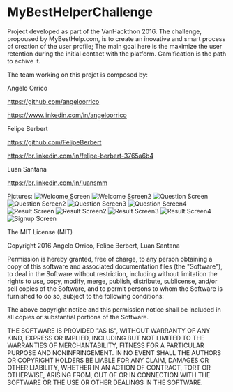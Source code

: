 # MyBestHelperChallenge

Project developed as part of the VanHackthon 2016. The challenge, propoused by MyBestHelp.com, is to create an inovative and smart process of creation of the user profile; The main goal here is the maximize the user retention during the initial contact with the platform. Gamification is the path to achive it.

The team working on this projet is composed by:

Angelo Orrico

https://github.com/angeloorrico

https://www.linkedin.com/in/angeloorrico

Felipe Berbert

https://github.com/FelipeBerbert

https://br.linkedin.com/in/felipe-berbert-3765a6b4

Luan Santana

https://br.linkedin.com/in/luansmm

Pictures:
![Welcome Screen]
![Welcome Screen2]
![Question Screen]
![Question Screen2]
![Question Screen3]
![Question Screen4]
![Result Screen]
![Result Screen2]
![Result Screen3]
![Result Screen4]
![Signup Screen]




[Welcome Screen]: https://raw.githubusercontent.com/FelipeBerbert/MyBestHelperChallenge/master/IMG_1.png
[Welcome Screen2]: https://raw.githubusercontent.com/FelipeBerbert/MyBestHelperChallenge/master/IMG_2.png
[Question Screen]: https://raw.githubusercontent.com/FelipeBerbert/MyBestHelperChallenge/master/IMG_3.png
[Question Screen2]: https://raw.githubusercontent.com/FelipeBerbert/MyBestHelperChallenge/master/IMG_4.png
[Question Screen3]: https://raw.githubusercontent.com/FelipeBerbert/MyBestHelperChallenge/master/IMG_5.png
[Question Screen4]: https://raw.githubusercontent.com/FelipeBerbert/MyBestHelperChallenge/master/IMG_6.png
[Result Screen]: https://raw.githubusercontent.com/FelipeBerbert/MyBestHelperChallenge/master/IMG_7.png
[Result Screen2]: https://raw.githubusercontent.com/FelipeBerbert/MyBestHelperChallenge/master/IMG_8.png
[Result Screen3]: https://raw.githubusercontent.com/FelipeBerbert/MyBestHelperChallenge/master/IMG_10.png
[Result Screen4]: https://raw.githubusercontent.com/FelipeBerbert/MyBestHelperChallenge/master/IMG_11.png
[Signup Screen]: https://raw.githubusercontent.com/FelipeBerbert/MyBestHelperChallenge/master/IMG_12.png

The MIT License (MIT)

Copyright 2016 Angelo Orrico, Felipe Berbert, Luan Santana

Permission is hereby granted, free of charge, to any person obtaining a copy of
this software and associated documentation files (the "Software"), to deal in
the Software without restriction, including without limitation the rights to
use, copy, modify, merge, publish, distribute, sublicense, and/or sell copies of
the Software, and to permit persons to whom the Software is furnished to do so,
subject to the following conditions:

The above copyright notice and this permission notice shall be included in all
copies or substantial portions of the Software.

THE SOFTWARE IS PROVIDED "AS IS", WITHOUT WARRANTY OF ANY KIND, EXPRESS OR
IMPLIED, INCLUDING BUT NOT LIMITED TO THE WARRANTIES OF MERCHANTABILITY, FITNESS
FOR A PARTICULAR PURPOSE AND NONINFRINGEMENT. IN NO EVENT SHALL THE AUTHORS OR
COPYRIGHT HOLDERS BE LIABLE FOR ANY CLAIM, DAMAGES OR OTHER LIABILITY, WHETHER
IN AN ACTION OF CONTRACT, TORT OR OTHERWISE, ARISING FROM, OUT OF OR IN
CONNECTION WITH THE SOFTWARE OR THE USE OR OTHER DEALINGS IN THE SOFTWARE.
